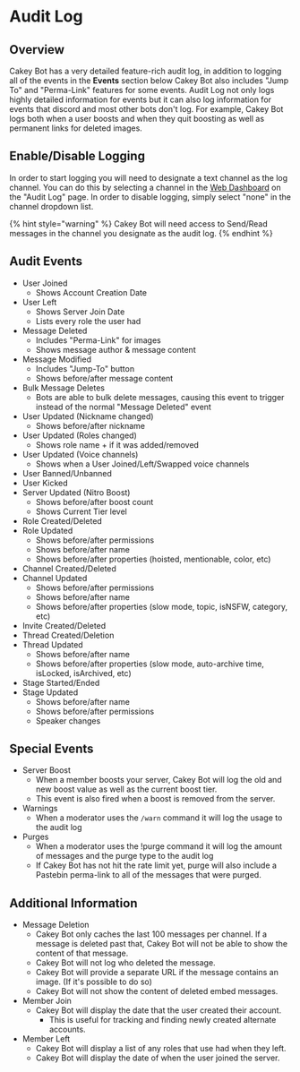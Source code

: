 # Audit Log

## Overview

Cakey Bot has a very detailed feature-rich audit log, in addition to logging all of the events in the **Events** section below Cakey Bot also includes "Jump To" and "Perma-Link" features for some events. Audit Log not only logs highly detailed information for events but it can also log information for events that discord and most other bots don't log. For example, Cakey Bot logs both when a user boosts and when they quit boosting as well as permanent links for deleted images.

## Enable/Disable Logging

In order to start logging you will need to designate a text channel as the log channel. You can do this by selecting a channel in the [Web Dashboard](https://cakeybot.app/dashboard/public/) on the "Audit Log" page. In order to disable logging, simply select "none" in the channel dropdown list.

{% hint style="warning" %}
Cakey Bot will need access to Send/Read messages in the channel you designate as the audit log.
{% endhint %}

## Audit Events

* User Joined
  * Shows Account Creation Date
* User Left
  * Shows Server Join Date
  * Lists every role the user had
* Message Deleted
  * Includes "Perma-Link" for images
  * Shows message author & message content
* Message Modified
  * Includes "Jump-To" button
  * Shows before/after message content
* Bulk Message Deletes
  * Bots are able to bulk delete messages, causing this event to trigger instead of the normal "Message Deleted" event
* User Updated \(Nickname changed\)
  * Shows before/after nickname
* User Updated \(Roles changed\)
  * Shows role name + if it was added/removed
* User Updated \(Voice channels\)
  * Shows when a User Joined/Left/Swapped voice channels
* User Banned/Unbanned
* User Kicked
* Server Updated \(Nitro Boost\)
  * Shows before/after boost count
  * Shows Current Tier level
* Role Created/Deleted
* Role Updated
  * Shows before/after permissions
  * Shows before/after name
  * Shows before/after properties \(hoisted, mentionable, color, etc\)
* Channel Created/Deleted
* Channel Updated
  * Shows before/after permissions
  * Shows before/after name
  * Shows before/after properties \(slow mode, topic, isNSFW, category, etc\)
* Invite Created/Deleted
* Thread Created/Deletion
* Thread Updated
  * Shows before/after name
  * Shows before/after properties \(slow mode, auto-archive time, isLocked, isArchived, etc\)
* Stage Started/Ended
* Stage Updated
  * Shows before/after name
  * Shows before/after permissions
  * Speaker changes

## Special Events

* Server Boost
  * When a member boosts your server, Cakey Bot will log the old and new boost value as well as the current boost tier. 
  * This event is also fired when a boost is removed from the server.
* Warnings
  * When a moderator uses the `/warn` command it will log the usage to the audit log
* Purges
  * When a moderator uses the !purge command it will log the amount of messages and the purge type to the audit log
  * If Cakey Bot has not hit the rate limit yet, purge will also include a Pastebin perma-link to all of the messages that were purged.

## Additional Information

* Message Deletion
  * Cakey Bot only caches the last 100 messages per channel. If a message is deleted past that, Cakey Bot will not be able to show the content of that message.
  * Cakey Bot will not log who deleted the message.
  * Cakey Bot will provide a separate URL if the message contains an image. \(If it's possible to do so\)
  * Cakey Bot will not show the content of deleted embed messages.
* Member Join
  * Cakey Bot will display the date that the user created their account.
    * This is useful for tracking and finding newly created alternate accounts.
* Member Left
  * Cakey Bot will display a list of any roles that use had when they left.
  * Cakey Bot will display the date of when the user joined the server.

